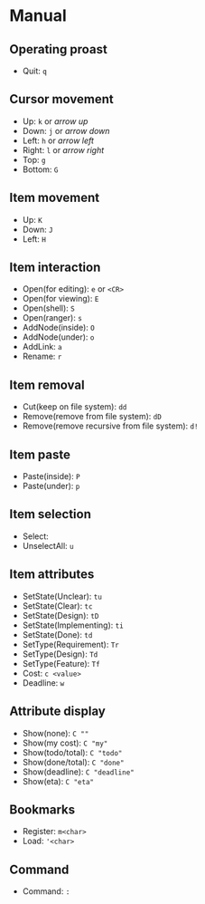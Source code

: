 <!--
[proast]
-->
# Manual

## Operating proast

* Quit: `q`

## Cursor movement

* Up: `k` or _arrow up_
* Down: `j` or _arrow down_
* Left: `h` or _arrow left_
* Right: `l` or _arrow right_
* Top: `g`
* Bottom: `G`

## Item movement

* Up: `K`
* Down: `J`
* Left: `H`

## Item interaction

* Open(for editing): `e` or `<CR>`
* Open(for viewing): `E`
* Open(shell): `S`
* Open(ranger): `s`
* AddNode(inside): `O`
* AddNode(under): `o`
* AddLink: `a`
* Rename: `r`

## Item removal

* Cut(keep on file system): `dd`
* Remove(remove from file system): `dD`
* Remove(remove recursive from file system): `d!`

## Item paste

* Paste(inside): `P`
* Paste(under): `p`

## Item selection

* Select: ` `
* UnselectAll: `u`

## Item attributes

* SetState(Unclear): `tu`
* SetState(Clear): `tc`
* SetState(Design): `tD`
* SetState(Implementing): `ti`
* SetState(Done): `td`
* SetType(Requirement): `Tr`
* SetType(Design): `Td`
* SetType(Feature): `Tf`
* Cost: `c <value>`
* Deadline: `w`

## Attribute display

* Show(none): `C ""`
* Show(my cost): `C "my"`
* Show(todo/total): `C "todo"`
* Show(done/total): `C "done"`
* Show(deadline): `C "deadline"`
* Show(eta): `C "eta"`

## Bookmarks

* Register: `m<char>`
* Load: `'<char>`

## Command

* Command: `:`

